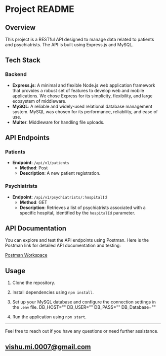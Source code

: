 # Project README

## Overview

This project is a RESTful API designed to manage data related to patients and psychiatrists. The API is built using Express.js and MySQL.

## Tech Stack

### Backend

- **Express.js**: A minimal and flexible Node.js web application framework that provides a robust set of features to develop web and mobile applications. We chose Express for its simplicity, flexibility, and large ecosystem of middleware.
- **MySQL**: A reliable and widely-used relational database management system. MySQL was chosen for its performance, reliability, and ease of use.
- **Multer**: Middleware for handling file uploads.

## API Endpoints

### Patients

- **Endpoint**: `/api/v1/patients`
  - **Method**: Post
  - **Description**: A new patient registration.

### Psychiatrists

- **Endpoint**: `/api/v1/psychiatrists/:hospitalId`
  - **Method**: GET
  - **Description**: Retrieves a list of psychiatrists associated with a specific hospital, identified by the `hospitalId` parameter.

## API Documentation

You can explore and test the API endpoints using Postman. Here is the Postman link for detailed API documentation and testing:

[Postman Workspace](https://www.postman.com/joint-operations-physicist-95714252/workspace/lattice/request/19732799-ca9d86d1-b049-45c3-9e66-512a4c801019?tab=overview)

## Usage

1. Clone the repository.
2. Install dependencies using `npm install`.
3. Set up your MySQL database and configure the connection settings in the `.env` file.
   DB_HOST=""
   DB_USER=""
   DB_PASS=""
   DB_Database=""

4. Run the application using `npm start`.

---

Feel free to reach out if you have any questions or need further assistance.

## vishu.mi.0007@gmail.com
